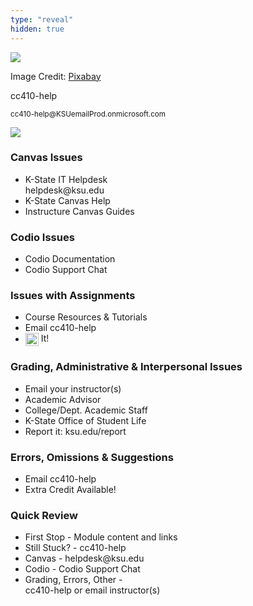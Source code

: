 ```yaml
---
type: "reveal"
hidden: true
---
```


<section>
	<img class="plain" src="/images/help.png">
	<p class="imagecredit">Image Credit: <a href="https://pixabay.com/">Pixabay</a></p>
</section>

<section>
  <p>cc410-help</p>
  <p><small>cc410-help@KSUemailProd.onmicrosoft.com</small></p>
	<img class="plain" src="/images/help410.png">
</section>

<section>
  <h3>Canvas Issues</h3>
  <ul>
    <li>K-State IT Helpdesk<br>helpdesk@ksu.edu</li>
    <li>K-State Canvas Help</li>
    <li>Instructure Canvas Guides</li>
  </ul>
</section>
<section>
  <h3>Codio Issues</h3>
  <ul>
    <li>Codio Documentation</li>
    <li>Codio Support Chat</li>
  </ul>
</section>

<section>
  <h3>Issues with Assignments</h3>
  <ul>
    <li>Course Resources & Tutorials</li>
    <li>Email cc410-help</li>
    <li><img class="plain" src="/images/google_logo.png" style="height: 1.5em; vertical-align: middle; display: inline-block;"> It!</li>
  </ul>
</section>
<section>
  <h3>Grading, Administrative & Interpersonal Issues</h3>
  <ul>
    <li>Email your instructor(s)</li>
    <li>Academic Advisor</li>
    <li>College/Dept. Academic Staff</li>
    <li>K-State Office of Student Life</li>
    <li>Report it: ksu.edu/report</li>
  </ul>
</section>
<section>
  <h3>Errors, Omissions & Suggestions</h3>
  <ul>
    <li>Email cc410-help</li>
    <li>Extra Credit Available!</li>
  </ul>
</section>
<section>
  <h3>Quick Review</h3>
  <ul>
		<li>First Stop - Module content and links</li>
    <li>Still Stuck? - cc410-help</li>
    <li>Canvas - helpdesk@ksu.edu</li>
		<li>Codio - Codio Support Chat</li>
    <li>Grading, Errors, Other - <br>cc410-help or email instructor(s)</li>
  </ul>
</section>
